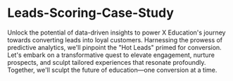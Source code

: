 # Leads-Scoring-Case-Study
Unlock the potential of data-driven insights to power X Education's journey towards converting leads into loyal customers. Harnessing the prowess of predictive analytics, we'll pinpoint the "Hot Leads" primed for conversion. Let's embark on a transformative quest to elevate engagement, nurture prospects, and sculpt tailored experiences that resonate profoundly. Together, we'll sculpt the future of education—one conversion at a time.

